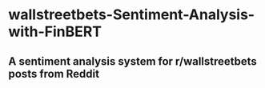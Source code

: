# wallstreetbets-Sentiment-Analysis-with-FinBERT
## A sentiment analysis system for r/wallstreetbets posts from Reddit
